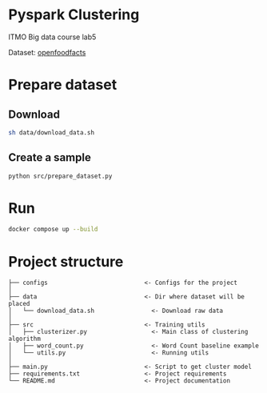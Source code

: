 # Pyspark Clustering
ITMO Big data course lab5

Dataset: [openfoodfacts](https://world.openfoodfacts.org/data)

# Prepare dataset
## Download
```bash
sh data/download_data.sh
```

## Create a sample
```bash
python src/prepare_dataset.py
```

# Run
```bash
docker compose up --build
```

# Project structure
```
├── configs                           <- Configs for the project
│
├── data                              <- Dir where dataset will be placed
│   └── download_data.sh                <- Download raw data
│
├── src                               <- Training utils
│   ├── clusterizer.py                  <- Main class of clustering algorithm
│   ├── word_count.py                   <- Word Count baseline example
│   └── utils.py                        <- Running utils
│
├── main.py                           <- Script to get cluster model
├── requirements.txt                  <- Project requirements
└── README.md                         <- Project documentation
```
